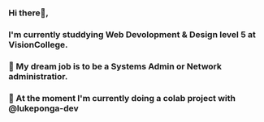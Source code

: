 ### Hi there👋,
### I'm currently studdying Web Devolopment & Design level 5 at VisionCollege. 
### 🌱 My dream job is to be a Systems Admin or Network administratior.
### 👯 At the moment I'm currently doing a colab project with @lukeponga-dev 


<!--
**hukaku2808/hukaku2808** is a ✨ _special_ ✨ repository because its `README.md` (this file) appears on your GitHub profile.

Here are some ideas to get you started:

- 🔭 I’m currently working on ...
- 🌱 I’m currently learning ...
- 👯 I’m looking to collaborate on ...
- 🤔 I’m looking for help with ...
- 💬 Ask me about ...
- 📫 How to reach me: ...
- 😄 Pronouns: ...
- ⚡ Fun fact: ...
-->
